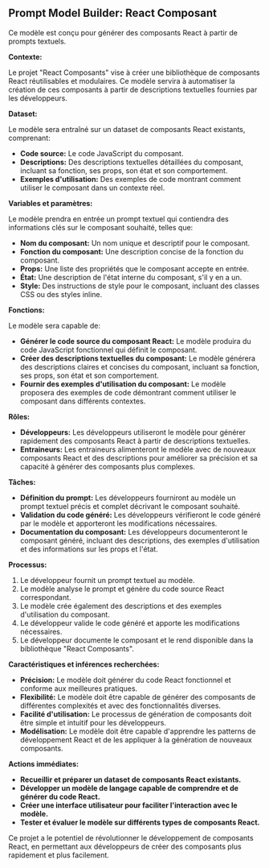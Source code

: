 ## Prompt Model Builder: React Composant

Ce modèle est conçu pour générer des composants React à partir de prompts textuels. 

**Contexte:**

Le projet "React Composants" vise à créer une bibliothèque de composants React réutilisables et modulaires. Ce modèle servira à automatiser la création de ces composants à partir de descriptions textuelles fournies par les développeurs.

**Dataset:**

Le modèle sera entraîné sur un dataset de composants React existants, comprenant:

* **Code source:** Le code JavaScript du composant.
* **Descriptions:** Des descriptions textuelles détaillées du composant, incluant sa fonction, ses props, son état et son comportement.
* **Exemples d'utilisation:** Des exemples de code montrant comment utiliser le composant dans un contexte réel.

**Variables et paramètres:**

Le modèle prendra en entrée un prompt textuel qui contiendra des informations clés sur le composant souhaité, telles que:

* **Nom du composant:** Un nom unique et descriptif pour le composant.
* **Fonction du composant:** Une description concise de la fonction du composant.
* **Props:** Une liste des propriétés que le composant accepte en entrée.
* **État:** Une description de l'état interne du composant, s'il y en a un.
* **Style:** Des instructions de style pour le composant, incluant des classes CSS ou des styles inline.

**Fonctions:**

Le modèle sera capable de:

* **Générer le code source du composant React:** Le modèle produira du code JavaScript fonctionnel qui définit le composant.
* **Créer des descriptions textuelles du composant:** Le modèle générera des descriptions claires et concises du composant, incluant sa fonction, ses props, son état et son comportement.
* **Fournir des exemples d'utilisation du composant:** Le modèle proposera des exemples de code démontrant comment utiliser le composant dans différents contextes.

**Rôles:**

* **Développeurs:** Les développeurs utiliseront le modèle pour générer rapidement des composants React à partir de descriptions textuelles.
* **Entraineurs:** Les entraineurs alimenteront le modèle avec de nouveaux composants React et des descriptions pour améliorer sa précision et sa capacité à générer des composants plus complexes.

**Tâches:**

* **Définition du prompt:** Les développeurs fourniront au modèle un prompt textuel précis et complet décrivant le composant souhaité.
* **Validation du code généré:** Les développeurs vérifieront le code généré par le modèle et apporteront les modifications nécessaires.
* **Documentation du composant:** Les développeurs documenteront le composant généré, incluant des descriptions, des exemples d'utilisation et des informations sur les props et l'état.

**Processus:**

1. Le développeur fournit un prompt textuel au modèle.
2. Le modèle analyse le prompt et génère du code source React correspondant.
3. Le modèle crée également des descriptions et des exemples d'utilisation du composant.
4. Le développeur valide le code généré et apporte les modifications nécessaires.
5. Le développeur documente le composant et le rend disponible dans la bibliothèque "React Composants".

**Caractéristiques et inférences recherchées:**

* **Précision:** Le modèle doit générer du code React fonctionnel et conforme aux meilleures pratiques.
* **Flexibilité:** Le modèle doit être capable de générer des composants de différentes complexités et avec des fonctionnalités diverses.
* **Facilité d'utilisation:** Le processus de génération de composants doit être simple et intuitif pour les développeurs.
* **Modélisation:** Le modèle doit être capable d'apprendre les patterns de développement React et de les appliquer à la génération de nouveaux composants.

**Actions immédiates:**

* **Recueillir et préparer un dataset de composants React existants.**
* **Développer un modèle de langage capable de comprendre et de générer du code React.**
* **Créer une interface utilisateur pour faciliter l'interaction avec le modèle.**
* **Tester et évaluer le modèle sur différents types de composants React.**

Ce projet a le potentiel de révolutionner le développement de composants React, en permettant aux développeurs de créer des composants plus rapidement et plus facilement.



